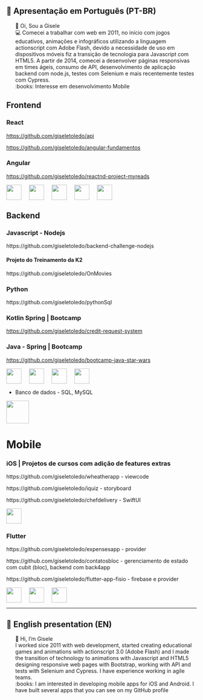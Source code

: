 ## :memo: Apresentação em Português (PT-BR)
<ul style="list-style-type:none">
  <li>👋 Oi, Sou a Gisele</li>
  <li> 💻 Comecei a trabalhar com web em 2011, no início com jogos educativos, animações e infográficos utilizando a linguagem actionscript com Adobe Flash, devido a necessidade de uso em dispositivos móveis fiz a transição de tecnologia para Javascript com HTML5. 
    A partir de 2014, comecei a desenvolver páginas responsivas em times ágeis, consumo de API, desenvolvimento de aplicação backend com node.js, testes com Selenium e mais recentemente testes com Cypress.
  </li>
  <li>:books: Interesse em desenvolvimento Mobile</li>
</ul>


## Frontend

### React

https://github.com/giseletoledo/api 

https://github.com/giseletoledo/angular-fundamentos

### Angular 
https://github.com/giseletoledo/reactnd-project-myreads

<div style="display: flex; gap: 20px;">
  <img loading="lazy" src="https://cdn.jsdelivr.net/gh/devicons/devicon@latest/icons/html5/html5-original.svg" width="40" height="40" />
  <img loading="lazy" src="https://cdn.jsdelivr.net/gh/devicons/devicon@latest/icons/css3/css3-original.svg" width="40" height="40" />
  <img loading="lazy" src="https://cdn.jsdelivr.net/gh/devicons/devicon@latest/icons/javascript/javascript-original.svg" width="40" height="40"/>
  <img loading="lazy" src="https://cdn.jsdelivr.net/gh/devicons/devicon@latest/icons/react/react-original.svg" width="40" height="40" />
  <img loading="lazy" src="https://cdn.jsdelivr.net/gh/devicons/devicon@latest/icons/angular/angular-original.svg" width="40" height="40" />
</div>

## Backend

### Javascript - Nodejs
<p>https://github.com/giseletoledo/backend-challenge-nodejs</p>

#### Projeto do Treinamento da K2
<p>https://github.com/giseletoledo/OnMovies</p>

### Python
<p>https://github.com/giseletoledo/pythonSql</p>

### Kotlin Spring | Bootcamp
https://github.com/giseletoledo/credit-request-system

### Java - Spring | Bootcamp
https://github.com/giseletoledo/bootcamp-java-star-wars

<div style="display: flex; gap: 20px;">
  <img loading="lazy" src="https://cdn.jsdelivr.net/gh/devicons/devicon@latest/icons/java/java-original-wordmark.svg" width="40" height="40" />
  <img loading="lazy" src="https://cdn.jsdelivr.net/gh/devicons/devicon@latest/icons/npm/npm-original-wordmark.svg" width="40" height="40" />
  <img src="https://cdn.jsdelivr.net/gh/devicons/devicon@latest/icons/kotlin/kotlin-original.svg" width="40" height="40" />       
  <img src="https://cdn.jsdelivr.net/gh/devicons/devicon@latest/icons/python/python-original.svg" width="40" height="40" />          
</div>  

- Banco de dados -  SQL, MySQL
<img src="https://cdn.jsdelivr.net/gh/devicons/devicon@latest/icons/mysql/mysql-original-wordmark.svg" width="60" height="60" />


# Mobile

### iOS | Projetos de cursos com adição de features extras 
<p>https://github.com/giseletoledo/wheatherapp - viewcode</p>
<p>https://github.com/giseletoledo/iquiz - storyboard</p>
<p>https://github.com/giseletoledo/chefdelivery - SwiftUI</p>

<img src="https://cdn.jsdelivr.net/gh/devicons/devicon@latest/icons/swift/swift-original.svg" width="40" height="40" />
          

### Flutter
<p>https://github.com/giseletoledo/expensesapp - provider</p> 
<p>https://github.com/giseletoledo/contatosbloc - gerenciamento de estado com cubit (bloc), backend com back4app</p>
<p>https://github.com/giseletoledo/flutter-app-fisio - firebase e provider</p> 

<div style="display: flex; gap: 20px;">
  <img src="https://cdn.jsdelivr.net/gh/devicons/devicon@latest/icons/firebase/firebase-original.svg" width="40" height="40" />
  <img src="https://cdn.jsdelivr.net/gh/devicons/devicon@latest/icons/dart/dart-original.svg" width="40" height="40" />
  <img src="https://cdn.jsdelivr.net/gh/devicons/devicon@latest/icons/flutter/flutter-original.svg" width="40" height="40"/>
</div>          
                

-----------------------------------------------------------------------
## :memo: English presentation (EN)
<ul style="list-style-type:none">
  <li>👋 Hi, I’m Gisele</li>
  <li> I worked sice 2011 with web development, started creating educational games and animations with actionscript 3.0 (Adobe Flash) and I made the transition of technology to animations with Javascript and HTML5 designing responsive web pages with Bootstrap, working with API and tests with Selenium and Cypress. I have experience working in agile teams.
  <li>:books: I am interested in developing mobile apps for iOS and Android. I have built several apps that you can see on my GitHub profile</li>
</ul>

<!---
giseletoledo/giseletoledo is a ✨ special ✨ repository because its `README.md` (this file) appears on your GitHub profile.
You can click the Preview link to take a look at your changes.
--->


           
          


